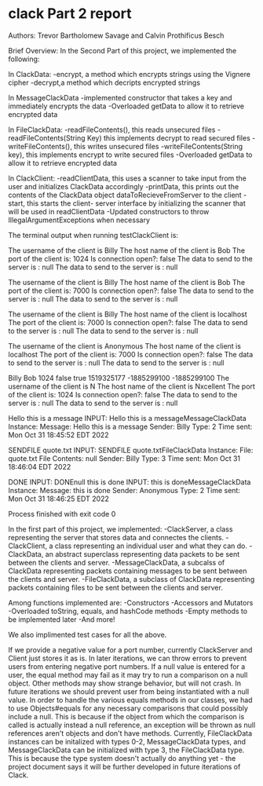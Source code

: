 # clack Part 2 report
Authors: Trevor Bartholomew Savage and Calvin Prothificus Besch
  
  Brief Overview:
  In the Second Part of this project, we implemented the following:
  
  In ClackData:
  -encrypt, a method which encrypts strings using the Vignere cipher
  -decrypt,a method which decripts encrypted strings
  
  In MessageClackData
  -implemented constructor that takes a key and immediately encrypts the data
  -Overloaded getData to allow it to retrieve encrypted data
  
  In FileClackData:
  -readFileContents(), this  reads unsecured files
  -readFileContents(String Key) this implements decrypt to read secured files
  -writeFileContents(), this writes unsecured files
  -writeFileContents(String key), this implements encrypt to write secured files
  -Overloaded getData to allow it to retrieve encrypted data

  In ClackClient:
  -readClientData, this uses a scanner to take input from the user and initializes ClackData accordingly
  -printData, this prints out the contents of the ClackData object dataToRecieveFromServer to the client
  -start, this starts the client- server interface by initializing the scanner that will be used in readClientData
  -Updated constructors to throw IllegalArgumentExceptions when necessary
  
  The terminal output when running testClackClient is:
  
  The username of the client is Billy
The host name of the client is Bob
The port of the client is: 1024
Is connection open?: false
The data to send to the server is : null
The data to send to the server is : null


The username of the client is Billy
The host name of the client is Bob
The port of the client is: 7000
Is connection open?: false
The data to send to the server is : null
The data to send to the server is : null


The username of the client is Billy
The host name of the client is localhost
The port of the client is: 7000
Is connection open?: false
The data to send to the server is : null
The data to send to the server is : null


The username of the client is Anonymous
The host name of the client is localhost
The port of the client is: 7000
Is connection open?: false
The data to send to the server is : null
The data to send to the server is : null


Billy
Bob
1024
false
true
1519325177
-1885299100
-1885299100
The username of the client is N
The host name of the client is Nxcellent
The port of the client is: 1024
Is connection open?: false
The data to send to the server is : null
The data to send to the server is : null


Hello this is a message
INPUT: Hello this is a messageMessageClackData Instance:
Message: Hello this is a message
Sender: Billy
Type: 2
Time sent: Mon Oct 31 18:45:52 EDT 2022

SENDFILE quote.txt
INPUT: SENDFILE quote.txtFileClackData Instance:
File: quote.txt
File Contents: null
Sender: Billy
Type: 3
Time sent: Mon Oct 31 18:46:04 EDT 2022

DONE
INPUT: DONEnull
this is done
INPUT: this is doneMessageClackData Instance:
Message: this is done
Sender: Anonymous
Type: 2
Time sent: Mon Oct 31 18:46:25 EDT 2022


Process finished with exit code 0

  
  
  
  In the first part of this project, we implemented:
  -ClackServer, a class representing the server that stores data and connectes the clients.
  -ClackClient, a class representing an individual user and what they can do.
  -ClackData, an abstract superclass representing data packets to be sent between the clients and server.
  -MessageClackData, a subcalss of ClackData representing packets containing messages to be sent between the clients and server.
  -FileClackData, a subclass of ClackData representing packets containing files to be sent between the clients and server.
  
  Among functions implemented are:
  -Constructors
  -Accessors and Mutators
  -Overloaded toString, equals, and hashCode methods
  -Empty methods to be implemented later
  -And more!
  
  We also implimented test cases for all the above.
  
  If we provide a negative value for a port number, currently ClackServer and Client just stores it as is. In later iterations, we can throw errors to prevent users from entering negative port numbers.
  If a null value is entered for a user, the equal method may fail as it may try to run a comparison on a null object. Other methods may show strange behavior, but will not crash. In future iterations we should prevent user from being instantiated with a null value.
  In order to handle the various equals methods in our classes, we had to use Objects#equals for any necessary comparisons that could possibly include a null. This is because if the object from which the comparison is called is actually instead a null reference, an exception will be thrown as null references aren't objects and don't have methods.
  Currently, FileClackData instances can be initalized with types 0-2, MessageClackData types, and MessageClackData can be initialized with type 3, the FileClackData type. This is because the type system doesn't actually do anything yet - the project document says it will be further developed in future iterations of Clack.
